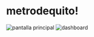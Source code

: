 # metrodequito!

![pantalla principal](https://github.com/jorgequilumba/metrodequito/assets/23744122/44ce83f2-baa5-439b-9a38-67a12c201771)
![dashboard](https://github.com/jorgequilumba/metrodequito/assets/23744122/d663f840-835f-48bf-8968-ec31d410e72f)
